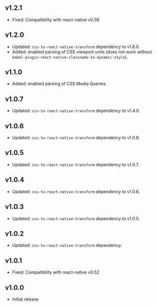 ## v1.2.1

- Fixed: Compatibility with react-native v0.56

## v1.2.0

- Updated: `css-to-react-native-transform` dependency to v1.6.0.
- Added: enabled parsing of CSS viewport units (does not work without `babel-plugin-react-native-classname-to-dynamic-style`).

## v1.1.0

- Added: enabled parsing of CSS Media Queries.

## v1.0.7

- Updated: `css-to-react-native-transform` dependency to v1.4.0.

## v1.0.6

- Updated: `css-to-react-native-transform` dependency to v1.0.8.

## v1.0.5

- Updated: `css-to-react-native-transform` dependency to v1.0.7.

## v1.0.4

- Updated: `css-to-react-native-transform` dependency to v1.0.6.

## v1.0.3

- Updated: `css-to-react-native-transform` dependency to v1.0.5.

## v1.0.2

- Updated: `css-to-react-native-transform` dependency.

## v1.0.1

- Fixed: Compatibility with react-native v0.52

## v1.0.0

- Initial release
